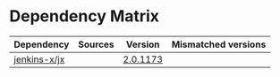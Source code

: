 # Dependency Matrix

Dependency | Sources | Version | Mismatched versions
---------- | ------- | ------- | -------------------
[jenkins-x/jx](https://github.com/jenkins-x/jx.git) |  | [2.0.1173](https://github.com/jenkins-x/jx/releases/tag/v2.0.1173) | 

